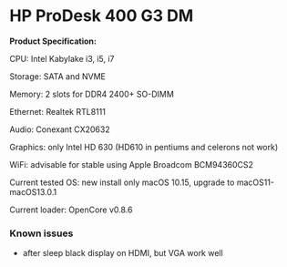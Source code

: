 # HP ProDesk 400 G3 DM
**Product Specification:**

CPU: Intel Kabylake i3, i5, i7

Storage: SATA and NVME

Memory: 2 slots for DDR4 2400+ SO-DIMM

Ethernet: Realtek RTL8111

Audio: Conexant CX20632

Graphics: only Intel HD 630 (HD610 in pentiums and celerons not work)

WiFi: advisable for stable using Apple Broadcom BCM94360CS2

Current tested OS: new install only macOS 10.15, upgrade to macOS11-macOS13.0.1

Current loader: OpenCore v0.8.6

### Known issues

 - after sleep black display on HDMI, but VGA work well
